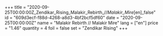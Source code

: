 +++
title = "2020-09-25T00:00:00Z_Zendikar_Rising_Malakir_Rebirth_//_Malakir_Mire_[en]_false"
id = "609d3ecf-f88d-4268-a8d3-4bf2bcf5df60"
date = "2020-09-25T00:00:00Z"
name = "Malakir Rebirth // Malakir Mire"
lang = ["en"]
price = "1.46"
quantity = 4
foil = false
set = "Zendikar Rising"
+++
